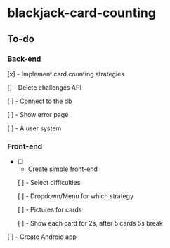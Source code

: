 # blackjack-card-counting

## To-do

### Back-end

[x] - Implement card counting strategies

[] - Delete challenges API

[ ] - Connect to the db

[ ] - Show error page

[ ] - A user system

### Front-end

- [ ] - Create simple front-end

  [ ] - Select difficulties
  
  [ ] - Dropdown/Menu for which strategy
  
  [ ] - Pictures for cards
  
  [ ] - Show each card for 2s, after 5 cards 5s break
  
[ ] - Create Android app
